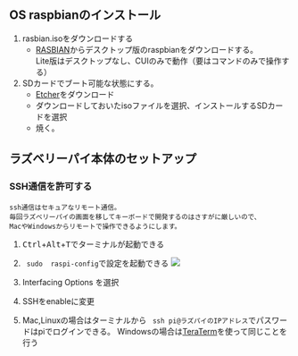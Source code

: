## OS raspbianのインストール  
1. rasbian.isoをダウンロードする  
    - [RASBIAN](https://www.raspberrypi.org/downloads/raspbian/)からデスクトップ版のraspbianをダウンロードする。  
Lite版はデスクトップなし、CUIのみで動作（要はコマンドのみで操作する）
1. SDカードでブート可能な状態にする。
    - [Etcher](https://etcher.io/)をダウンロード
    - ダウンロードしておいたisoファイルを選択、インストールするSDカードを選択
    - 焼く。

## ラズベリーパイ本体のセットアップ

###  SSH通信を許可する

    ssh通信はセキュアなリモート通信。  
    毎回ラズベリーパイの画面を移してキーボードで開発するのはさすがに厳しいので、  
    MacやWindowsからリモートで操作できるようにします。  
1. <kbd>Ctrl</kbd>+<kbd>Alt</kbd>+<kbd>T</kbd>でターミナルが起動できる
1. ``` sudo  raspi-config```で設定を起動できる
![](https://camo.qiitausercontent.com/1ec21a454ac7420941b5eaf665cdf344737adcd6/68747470733a2f2f71696974612d696d6167652d73746f72652e73332e616d617a6f6e6177732e636f6d2f302f37393231382f30396362346336362d306239372d303962392d323763342d3539306236303863393062662e706e67)  

1. Interfacing Options を選択
1. SSHをenableに変更
1. Mac,Linuxの場合はターミナルから ``` ssh pi@ラズパイのIPアドレス```でパスワードはpiでログインできる。
   Windowsの場合は[TeraTerm](https://ttssh2.osdn.jp/)を使って同じことを行う
